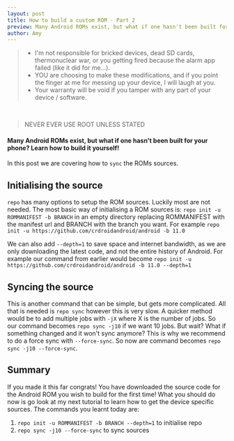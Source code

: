 ```yaml
---
layout: post
title: How to build a custom ROM - Part 2
preview: Many Android ROMs exist, but what if one hasn't been built for your phone? Learn how to build it yourself!
author: Amy
---
```


> * I'm not responsible for bricked devices, dead SD cards, thermonuclear war, or you getting fired because the alarm app failed (like it did for me...).
> * YOU are choosing to make these modifications, and if you point the finger at me for messing up your device, I will laugh at you.
> * Your warranty will be void if you tamper with any part of your device / software.

<br>

> NEVER EVER USE ROOT UNLESS STATED

#### Many Android ROMs exist, but what if one hasn't been built for your phone? Learn how to build it yourself!

In this post we are covering how to `sync` the ROMs sources.

## Initialising the source

`repo` has many options to setup the ROM sources. Luckily most are not needed. The most basic way of initialising a ROM sources is: `repo init -u ROMMANIFEST -b BRANCH` in an empty directory replacing ROMMANIFEST with the manifest url and BRANCH with the branch you want. For example `repo init -u https://github.com/crdroidandroid/android -b 11.0`

We can also add `--depth=1` to save space and internet bandwidth, as we are only downloading the latest code, and not the entire history of Android. For example our command from earlier would become `repo init -u https://github.com/crdroidandroid/android -b 11.0 --depth=1`

## Syncing the source

This is another command that can be simple, but gets more complicated. All that is needed is `repo sync` however this is very slow. A quicker method would be to add multiple jobs with `-jX` where X is the number of jobs. So our command becomes `repo sync -j10` if we want 10 jobs. But wait? What if something changed and it won't sync anymore? This is why we recommend to do a force sync with `--force-sync`. So now are command becomes `repo sync -j10 --force-sync`.

## Summary

If you made it this far congrats! You have downloaded the source code for the Android ROM you wish to build for the first time! What you should do now is go look at my next tutorial to learn how to get the device specific sources. The commands you learnt today are:

1. `repo init -u ROMMANIFEST -b BRANCH --depth=1` to initialise repo
2. `repo sync -j10 --force-sync` to sync sources

<br>
